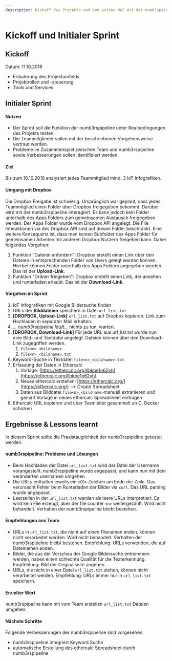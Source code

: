 ```yaml
---
description: Kickoff des Projekts und zum ersten Mal mit der numb3spipeline arbeiten.
---
```


# Kickoff und Initialer Sprint

## Kickoff

Datum: 11.10.2018

* Erläuterung des Projektumfelds
* Projektrollen und -steuerung
* Tools und Services

## Initialer Sprint

#### Nutzen

* Der Sprint soll die Funktion der numb3rspipeline unter Realbedingungen des Projekts testen.
* Die Teammitglieder sollen mit der beschriebenen Vorgehensweise vertraut werden.
* Probleme im Zusammenspiel zwischen Team und numb3rspipeline sowie Verbesserungen sollen identifiziert werden.

#### Ziel

Bis zum 18.10.2018 analysiert jedes Teammitglied mind. 3 IoT Infografiken.

#### Umgang mit Dropbox

Die Dropbox Freigabe ist schwierig. Ursprünglich war geplant, dass jedes Teammitglied einen Folder über Dropbox freigegeben bekommt. Darüber wird mit der numb3rspipeline interagiert. Es kann jedoch kein Folder unterhalb des Apps Folders zum gemeinsamen Austausch freigegeben werden. Der Apps Folder wurde vom Dropbox API angelegt. Die File Interaktionen via des Dropbox API sind auf diesen Folder beschränkt. Eine weitere Konsequenz ist, dass man keinen Subfolder des Apps Folder  für gemeinsamen Arbeiten mit anderen Dropbox Nutzern freigeben kann. Daher folgendes Vorgehen:

1. Funktion "Dateien anfordern": Dropbox erstellt einen Link über den Dateien in entsprechenden Folder von Users gelegt werden können. Hierbei können Folder unterhalb des Apps Folders angegeben werden. Das ist der **Upload-Link**.
2. Funktion "Ordner freigeben": Dropbox erstellt einen Link, der ansehen und runterladen erlaubt. Das ist der **Download-Link**.

#### Vorgehen im Sprint

1. IoT Infografiken mit Google Bildersuche finden
2. URLs der **Bilddateien** speichern in Datei `url_list.txt`
3. **\[DROPBOX, Upload-Link\]** `url_list.txt` auf Dropbox kopieren. Link zum Hochladen in separater Mail erhalten.
4. _... numb3rspipeline läuft..._ nichts zu tun, warten.
5. **\[DROPBOX, Download-Link\]** Für jede URL aus url\_list.txt wurde nun eine Bild- und Textdatei angelegt. Dateien können über den Download-Link  zugegriffen werden.
   1. `file<n>_<bildname>`
   2. `file<n>_<bildname>.txt`
6. Keyword-Suche in Textdatei `file<n>_<bildname>.txt`
7. Erfassung der Daten in Ethercalc
   1. Vorlage: [https://ethercalc.org/llbkbe1n62vh](https://ethercalc.org/llbkbe1n62vh)
   2. Neues ethercalc erstellen: [https://ethercalc.org/](https://ethercalc.org/) --&gt; Create Spreadsheet
   3. Daten aus Bilddatei `file<n>_<bildname>`manuell extrahieren und gemäß Vorlage in neues ethercalc Spreadsheet eintragen
8. Ethercalc URL kopieren und über Teamleiter gesammelt an C. Decker schicken

## Ergebnisse & Lessons learnt

In diesem Sprint sollte die Praxistauglichkeit der numb3rspipeline getestet werden.

#### numb3rspipeline: Probleme und Lösungen

* Beim Hochladen der Datei `url_list.txt` wird der Datei der Username vorangestellt. numb3rspipeline wurde angepasst, und kann nun mit dem veränderten usernamen umgehen.
* Die URLs enthalten jeweils ein `<CR>` Zeichen am Ende der Zeile. Das verursacht Fehler beim Runterladen der Bilder via `curl`. Das URL parsing wurde angepasst. 
* Leerzeilen in der `url_list.txt` werden als leere URLs interpretiert. Es wird kein File erzeugt, aber der file counter `<n>` weitergezählt. Wird nicht behandelt. Verhalten der numb3rspipeline bleibt bestehen.

#### Empfehlungen ans Team

* URLs in `url_list.txt`, die nicht auf einen Filenamen enden, können nicht verarbeitet werden. Wird nicht behandelt. Verhalten der numb3rspipeline bleibt bestehen.  Empfehlung: URLs verwenden, die auf Dateinamen enden.
* Bilder, die aus der Vorschau der Google Bildersuche entnommen werden, haben einen schlechte Qualität für die Texterkennung.  Empfehlung: Bild der Originalseite angeben.
* URLs, die nicht in einer Datei `url_list.txt` stehen, können nicht verarbeitet werden. Empfehlung: URLs immer nur in `url_list.txt` speichern.

#### Erzielter Wert

numb3rspipeline kann mit vom Team erstellen `url_list.txt` Dateien umgehen.

#### Nächste Schritte

Folgende Verbesserungen der numb3rspipeline sind vorgesehen.

* numb3rspipeline integriert Keyword Suche
* automatische Erstellung des ethercalc Spreadsheet durch numb3rspipeline



